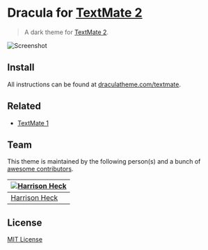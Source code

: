# Dracula for [TextMate 2](http://macromates.com)

> A dark theme for [TextMate 2](http://macromates.com).

![Screenshot](https://draculatheme.com/assets/img/screenshots/textmate.png)

## Install

All instructions can be found at [draculatheme.com/textmate](https://draculatheme.com/textmate).

## Related

* [TextMate 1](https://github.com/dracula/textmate/tree/v1)

## Team

This theme is maintained by the following person(s) and a bunch of [awesome contributors](https://github.com/dracula/textmate/graphs/contributors).

[![Harrison Heck](https://avatars0.githubusercontent.com/u/1037526?v=3&s=70)](https://github.com/nesl247) |
--- |
[Harrison Heck](https://github.com/nesl247) |

## License

[MIT License](./LICENSE)
